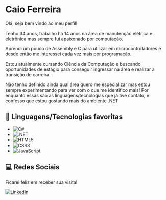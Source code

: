 <!-- ## Hi there 👋 -->

<!--
**caio-7/caio-7** is a ✨ _special_ ✨ repository because its `README.md` (this file) appears on your GitHub profile.

Here are some ideas to get you started:

- 🔭 I’m currently working on ...
- 🌱 I’m currently learning ...
- 👯 I’m looking to collaborate on ...
- 🤔 I’m looking for help with ...
- 💬 Ask me about ...
- 📫 How to reach me: ...
- 😄 Pronouns: ...
- ⚡ Fun fact: ...
-->



# Caio Ferreira

Olá, seja bem vindo ao meu perfil!

Tenho 34 anos, trabalho há 14 anos na área de manutenção elétrica e eletrônica mas sempre fui apaixonado por computação.

Aprendi um pouco de Assembly e C para utilizar em microcontroladores e desde então me interessei cada vez mais por programação.


 Estou atualmente cursando Ciência da Computação e buscando oportunidades de estágio para conseguir ingressar na área e realizar a transição de carreira.

 Não tenho definido ainda qual área quero me especializar mas estou sempre experimentando para ver com o que me identifico mais! Por enquanto essas são as linguagens/tecnologias que já tive contato, e confesso que estou gostando mais do ambiente .NET

## 📖 Linguagens/Tecnologias favoritas
- ![C#](https://img.shields.io/badge/C%23-239120?style=for-the-badge&logo=c-sharp&logoColor=white)
- ![.NET](https://img.shields.io/badge/.NET-5C2D91?style=for-the-badge&logo=.net&logoColor=white)
- ![HTML5](https://img.shields.io/badge/html5-%23E34F26.svg?style=for-the-badge&logo=html5&logoColor=white)
- ![CSS3](https://img.shields.io/badge/css3-%231572B6.svg?style=for-the-badge&logo=css3&logoColor=white)
- ![JavaScript](https://img.shields.io/badge/JavaScript-F7DF1E?style=for-the-badge&logo=javascript&logoColor=black)



## 💻 Redes Sociais

Ficarei feliz em receber sua visita!

[![LinkedIn](https://img.shields.io/badge/LinkedIn-0077B5?style=for-the-badge&logo=linkedin&logoColor=white)](https://www.linkedin.com/in/caio-s-ferreira/)



